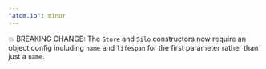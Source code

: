 ```yaml
---
"atom.io": minor
---
```


💥 BREAKING CHANGE: The `Store` and `Silo` constructors now require an object config including `name` and `lifespan` for the first parameter rather than just a `name`.
